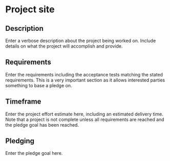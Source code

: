 # <Project Name> Project site

## Description

Enter a verbose description about the project being worked on.  Include details on what the project will accomplish and provide.

## Requirements

Enter the requirements including the acceptance tests matching the stated requirements.  This is a very important section as it allows interested parties something to base a pledge on.  

## Timeframe  

Enter the project effort estimate here, including an estimated delivery time.  Note that a project is not complete unless all requirements are reached and the pledge goal has been reached.  

## Pledging

Enter the pledge goal here.
 
